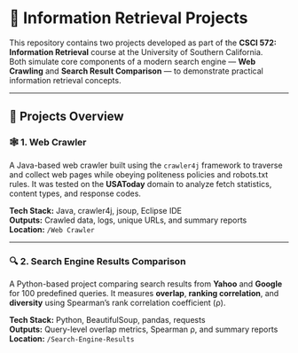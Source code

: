 
# 🧠 Information Retrieval Projects

This repository contains two projects developed as part of the **CSCI 572: Information Retrieval** course at the University of Southern California.  
Both simulate core components of a modern search engine — **Web Crawling** and **Search Result Comparison** — to demonstrate practical information retrieval concepts.

---

## 📘 Projects Overview

### 🕸️ 1. Web Crawler
A Java-based web crawler built using the `crawler4j` framework to traverse and collect web pages while obeying politeness policies and robots.txt rules. It was tested on the **USAToday** domain to analyze fetch statistics, content types, and response codes.

**Tech Stack:** Java, crawler4j, jsoup, Eclipse IDE  
**Outputs:** Crawled data, logs, unique URLs, and summary reports  
**Location:** `/Web Crawler`

---

### 🔍 2. Search Engine Results Comparison
A Python-based project comparing search results from **Yahoo** and **Google** for 100 predefined queries. It measures **overlap**, **ranking correlation**, and **diversity** using Spearman’s rank correlation coefficient (ρ).

**Tech Stack:** Python, BeautifulSoup, pandas, requests  
**Outputs:** Query-level overlap metrics, Spearman ρ, and summary reports  
**Location:** `/Search-Engine-Results`
